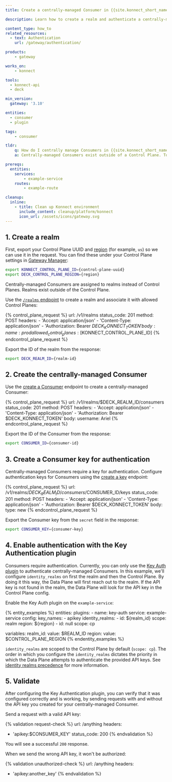 ```yaml
---
title: Create a centrally-managed Consumer in {{site.konnect_short_name}}

description: Learn how to create a realm and authenticate a centrally-managed Consumer with key authentication.

content_type: how_to
related_resources:
  - text: Authentication
    url: /gateway/authentication/

products:
    - gateway

works_on:
    - konnect

tools:
  - konnect-api
  - deck

min_version:
  gateway: '3.10'

entities: 
  - consumer
  - plugin

tags:
    - consumer

tldr:
    q: How do I centrally manage Consumers in {{site.konnect_short_name}}?
    a: Centrally-managed Consumers exist outside of a Control Plane. To create one, you must first create a realm using the {{site.konnect_short_name}} API as well as a Consumer associated with the realm. Then, create a key for the centrally-managed Consumer that they can use for authentication. Enable the Key Authentication plugin, configuring `identity_realms`. Centrally-managed Consumers can then authenticate via key auth with their key.

prereqs:
  entities:
    services:
        - example-service
    routes:
        - example-route

cleanup:
  inline:
    - title: Clean up Konnect environment
      include_content: cleanup/platform/konnect
      icon_url: /assets/icons/gateway.svg
---
```


## 1. Create a realm

First, export your Control Plane UUID and [region](/konnect-geos/) (for example, `us`) so we can use it in the request. You can find these under your Control Plane settings in [Gateway Manager](https://cloud.konghq.com/gateway-manager/):
```sh
export KONNECT_CONTROL_PLANE_ID={control-plane-uuid}
export DECK_CONTROL_PLANE_REGION={region}
```

Centrally-managed Consumers are assigned to realms instead of Control Planes. Realms exist outside of the Control Plane.

Use the [`/realms` endpoint](/api/konnect/consumers/v1/#/operations/create-realm) to create a realm and associate it with allowed Control Planes:

<!--vale off-->
{% control_plane_request %}
url: /v1/realms
status_code: 201
method: POST
headers:
    - 'Accept: application/json'
    - 'Content-Type: application/json'
    - 'Authorization: Bearer $DECK_KONNECT_TOKEN'
body:
    name: prod
    allowed_control_planes: [$KONNECT_CONTROL_PLANE_ID]
{% endcontrol_plane_request %}
<!--vale on-->

Export the ID of the realm from the response:
```sh
export DECK_REALM_ID={realm-id}
```


## 2. Create the centrally-managed Consumer

Use the [create a Consumer](/api/konnect/consumers/v1/#/operations/create-consumer) endpoint to create a centrally-managed Consumer:

<!--vale off-->
{% control_plane_request %}
url: /v1/realms/$DECK_REALM_ID/consumers
status_code: 201
method: POST
headers:
    - 'Accept: application/json'
    - 'Content-Type: application/json'
    - 'Authorization: Bearer $DECK_KONNECT_TOKEN'
body:
    username: Ariel
{% endcontrol_plane_request %}
<!--vale on-->


Export the ID of the Consumer from the response:
```sh
export CONSUMER_ID={consumer-id}
```

## 3. Create a Consumer key for authentication

Centrally-managed Consumers require a key for authentication. Configure authentication keys for Consumers using the [create a key](/api/konnect/consumers/v1/#/operations/create-consumer-key) endpoint:

<!--vale off-->
{% control_plane_request %}
url: /v1/realms/$DECK_REALM_ID/consumers/$CONSUMER_ID/keys
status_code: 201
method: POST
headers:
    - 'Accept: application/json'
    - 'Content-Type: application/json'
    - 'Authorization: Bearer $DECK_KONNECT_TOKEN'
body:
    type: new
{% endcontrol_plane_request %}
<!--vale on-->  

Export the Consumer key from the `secret` field in the response:
```sh
export CONSUMER_KEY={consumer-key}
```

## 4. Enable authentication with the Key Authentication plugin

Consumers require authentication. Currently, you can only use the [Key Auth plugin](/plugins/key-auth/) to authenticate centrally-managed Consumers. In this example, we'll configure `identity_realms` on first the realm and then the Control Plane. By doing it this way, the Data Plane will first reach out to the realm. If the API key is not found in the realm, the Data Plane will look for the API key in the Control Plane config.

Enable the Key Auth plugin on the `example-service`:

{% entity_examples %}
entities:
  plugins:
    - name: key-auth
      service: example-service
      config:
        key_names:
        - apikey
        identity_realms:
        - id: ${realm_id}
          scope: realm
          region: ${region}
        - id: null
          scope: cp

variables:
  realm_id:
    value: $REALM_ID
  region:
    value: $CONTROL_PLANE_REGION
{% endentity_examples %}

`identity_realms` are scoped to the Control Plane by default (`scope: cp`). The order in which you configure the `identity_realms` dictates the priority in which the Data Plane attempts to authenticate the provided API keys. See [identity realms precedence](/plugins/key-auth/#identity-realms) for more information.

## 5. Validate

After configuring the Key Authentication plugin, you can verify that it was configured correctly and is working, by sending requests with and without the API key you created for your centrally-managed Consumer.

Send a request with a valid API key:

{% validation request-check %}
url: /anything
headers:
  - 'apikey:$CONSUMER_KEY'
status_code: 200
{% endvalidation %}

You will see a successful `200` response.

When we send the wrong API key, it won't be authorized:

{% validation unauthorized-check %}
url: /anything
headers:
  - 'apikey:another_key'
{% endvalidation %}



